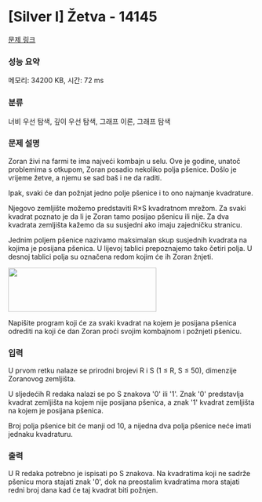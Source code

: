 # [Silver I] Žetva - 14145 

[문제 링크](https://www.acmicpc.net/problem/14145) 

### 성능 요약

메모리: 34200 KB, 시간: 72 ms

### 분류

너비 우선 탐색, 깊이 우선 탐색, 그래프 이론, 그래프 탐색

### 문제 설명

<p>Zoran živi na farmi te ima najveći kombajn u selu. Ove je godine, unatoč problemima s otkupom, Zoran posadio nekoliko polja pšenice. Došlo je vrijeme žetve, a njemu se sad baš i ne da raditi.</p>

<p>Ipak, svaki će dan požnjat jedno polje pšenice i to ono najmanje kvadrature.</p>

<p>Njegovo zemljište možemo predstaviti R×S kvadratnom mrežom. Za svaki kvadrat poznato je da li je Zoran tamo posijao pšenicu ili nije. Za dva kvadrata zemljišta kažemo da su susjedni ako imaju zajedničku stranicu.</p>

<p>Jednim poljem pšenice nazivamo maksimalan skup susjednih kvadrata na kojima je posijana pšenica. U lijevoj tablici prepoznajemo tako četiri polja. U desnoj tablici polja su označena redom kojim će ih Zoran žnjeti.</p>

<p><img alt="" src="https://onlinejudgeimages.s3.amazonaws.com/problem/14145/%EC%8A%A4%ED%81%AC%EB%A6%B0%EC%83%B7%202017-01-03%20%EC%98%A4%ED%9B%84%203.00.16.png" style="height:90px; width:302px"></p>

<p>Napišite program koji će za svaki kvadrat na kojem je posijana pšenica odrediti na koji će dan Zoran proći svojim kombajnom i požnjeti pšenicu. </p>

### 입력 

 <p>U prvom retku nalaze se prirodni brojevi R i S (1 ≤ R, S ≤ 50), dimenzije Zoranovog zemljišta.</p>

<p>U sljedećih R redaka nalazi se po S znakova '0' ili '1'. Znak '0' predstavlja kvadrat zemljišta na kojem nije posijana pšenica, a znak '1' kvadrat zemljišta na kojem je posijana pšenica.</p>

<p>Broj polja pšenice bit će manji od 10, a nijedna dva polja pšenice neće imati jednaku kvadraturu. </p>

### 출력 

 <p>U R redaka potrebno je ispisati po S znakova. Na kvadratima koji ne sadrže pšenicu mora stajati znak '0', dok na preostalim kvadratima mora stajati redni broj dana kad će taj kvadrat biti požnjen. </p>


